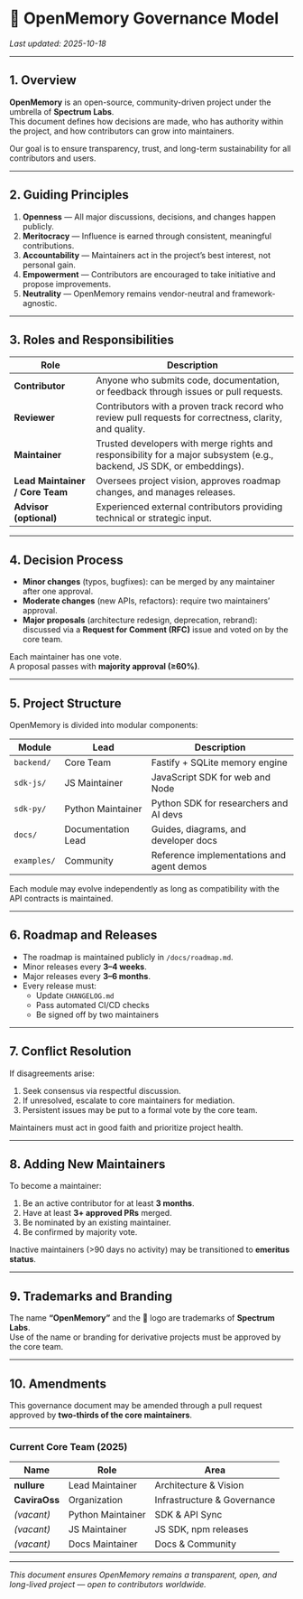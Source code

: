 # 🧠 OpenMemory Governance Model

_Last updated: 2025-10-18_

---

## 1. Overview

**OpenMemory** is an open-source, community-driven project under the umbrella of **Spectrum Labs**.  
This document defines how decisions are made, who has authority within the project, and how contributors can grow into maintainers.

Our goal is to ensure transparency, trust, and long-term sustainability for all contributors and users.

---

## 2. Guiding Principles

1. **Openness** — All major discussions, decisions, and changes happen publicly.  
2. **Meritocracy** — Influence is earned through consistent, meaningful contributions.  
3. **Accountability** — Maintainers act in the project’s best interest, not personal gain.  
4. **Empowerment** — Contributors are encouraged to take initiative and propose improvements.  
5. **Neutrality** — OpenMemory remains vendor-neutral and framework-agnostic.

---

## 3. Roles and Responsibilities

| Role | Description |
|------|--------------|
| **Contributor** | Anyone who submits code, documentation, or feedback through issues or pull requests. |
| **Reviewer** | Contributors with a proven track record who review pull requests for correctness, clarity, and quality. |
| **Maintainer** | Trusted developers with merge rights and responsibility for a major subsystem (e.g., backend, JS SDK, or embeddings). |
| **Lead Maintainer / Core Team** | Oversees project vision, approves roadmap changes, and manages releases. |
| **Advisor (optional)** | Experienced external contributors providing technical or strategic input. |

---

## 4. Decision Process

- **Minor changes** (typos, bugfixes): can be merged by any maintainer after one approval.
- **Moderate changes** (new APIs, refactors): require two maintainers’ approval.
- **Major proposals** (architecture redesign, deprecation, rebrand): discussed via a **Request for Comment (RFC)** issue and voted on by the core team.

Each maintainer has one vote.  
A proposal passes with **majority approval (≥60%)**.

---

## 5. Project Structure

OpenMemory is divided into modular components:

| Module | Lead | Description |
|---------|------|-------------|
| `backend/` | Core Team | Fastify + SQLite memory engine |
| `sdk-js/` | JS Maintainer | JavaScript SDK for web and Node |
| `sdk-py/` | Python Maintainer | Python SDK for researchers and AI devs |
| `docs/` | Documentation Lead | Guides, diagrams, and developer docs |
| `examples/` | Community | Reference implementations and agent demos |

Each module may evolve independently as long as compatibility with the API contracts is maintained.

---

## 6. Roadmap and Releases

- The roadmap is maintained publicly in `/docs/roadmap.md`.  
- Minor releases every **3–4 weeks**.  
- Major releases every **3–6 months**.  
- Every release must:
  - Update `CHANGELOG.md`
  - Pass automated CI/CD checks
  - Be signed off by two maintainers

---

## 7. Conflict Resolution

If disagreements arise:
1. Seek consensus via respectful discussion.  
2. If unresolved, escalate to core maintainers for mediation.  
3. Persistent issues may be put to a formal vote by the core team.  

Maintainers must act in good faith and prioritize project health.

---

## 8. Adding New Maintainers

To become a maintainer:
1. Be an active contributor for at least **3 months**.  
2. Have at least **3+ approved PRs** merged.  
3. Be nominated by an existing maintainer.  
4. Be confirmed by majority vote.

Inactive maintainers (>90 days no activity) may be transitioned to **emeritus status**.

---

## 9. Trademarks and Branding

The name **“OpenMemory”** and the 🧠 logo are trademarks of **Spectrum Labs**.  
Use of the name or branding for derivative projects must be approved by the core team.

---

## 10. Amendments

This governance document may be amended through a pull request approved by **two-thirds of the core maintainers**.

---

### Current Core Team (2025)
| Name | Role | Area |
|------|------|------|
| **nullure** | Lead Maintainer | Architecture & Vision |
| **CaviraOss** | Organization | Infrastructure & Governance |
| _(vacant)_ | Python Maintainer | SDK & API Sync |
| _(vacant)_ | JS Maintainer | JS SDK, npm releases |
| _(vacant)_ | Docs Maintainer | Docs & Community |

---

*This document ensures OpenMemory remains a transparent, open, and long-lived project — open to contributors worldwide.*